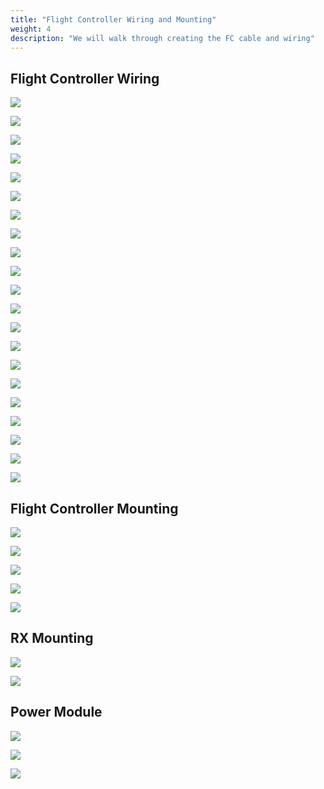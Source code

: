 ```yaml
---
title: "Flight Controller Wiring and Mounting"
weight: 4
description: "We will walk through creating the FC cable and wiring"
---
```


## Flight Controller Wiring

![](fc_wiring_1.jpg)

![](fc_wiring_2.jpg)

![](fc_wiring_3.jpg)

![](fc_wiring_4.jpg)

![](fc_wiring_5.jpg)

![](fc_wiring_6.jpg)

![](fc_wiring_7.jpg)

![](fc_wiring_8.jpg)

![](fc_wiring_9.jpg)

![](fc_wiring_10.jpg)

![](fc_wiring_11.jpg)

![](fc_wiring_12.jpg)

![](fc_wiring_13.jpg)

![](fc_wiring_14.jpg)

![](fc_wiring_15.jpg)

![](fc_wiring_16.jpg)

![](fc_wiring_17.jpg)

![](fc_wiring_18.jpg)

![](fc_wiring_19.jpg)

![](fc_wiring_20.jpg)

![](fc_wiring_21.jpg)

## Flight Controller Mounting

![](fc_mounting_1.jpg)

![](fc_mounting_2.jpg)

![](fc_mounting_3.jpg)

![](pwm_connection_1.jpg)

![](pwm_connection_2.jpg)

## RX Mounting

![](rx_connection_1.jpg)

![](rx_connection_2.jpg)

## Power Module

![](power_connection_1.jpg)

![](power_connection_2.jpg)

![](power_connection_3.jpg)
